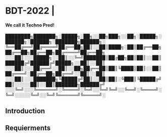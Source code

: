 # BDT-2022 | 
#### We call it Techno Pred!


████████╗███████╗░█████╗░██╗░░██╗███╗░░██╗░█████╗░      ██████╗░██████╗░███████╗██████╗░
╚══██╔══╝██╔════╝██╔══██╗██║░░██║████╗░██║██╔══██╗      ██╔══██╗██╔══██╗██╔════╝██╔══██╗
░░░██║░░░█████╗░░██║░░╚═╝███████║██╔██╗██║██║░░██║      ██████╔╝██████╔╝█████╗░░██║░░██║
░░░██║░░░██╔══╝░░██║░░██╗██╔══██║██║╚████║██║░░██║      ██╔═══╝░██╔══██╗██╔══╝░░██║░░██║
░░░██║░░░███████╗╚█████╔╝██║░░██║██║░╚███║╚█████╔╝      ██║░░░░░██║░░██║███████╗██████╔╝
░░░╚═╝░░░╚══════╝░╚════╝░╚═╝░░╚═╝╚═╝░░╚══╝░╚════╝░      ╚═╝░░░░░╚═╝░░╚═╝╚══════╝╚═════╝░

## Introduction


## Requierments
